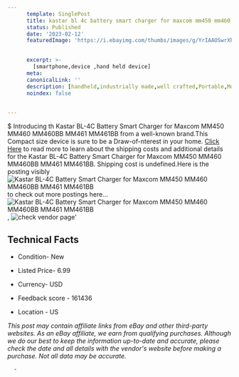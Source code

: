 ```yaml
---
      template: SinglePost
      title: kastar bl 4c battery smart charger for maxcom mm450 mm460 mm460bb mm461 mm461bb
      status: Published
      date: '2023-02-12'
      featuredImage: 'https://i.ebayimg.com/thumbs/images/g/YrIAAOSwrXhisKxs/s-l225.jpg'
       

      excerpt: >-
        [smartphone,device ,hand held device]
      meta:
      canonicalLink: ''
      description: [handheld,industrially made,well crafted,Portable,Mobile,Compact,Convenient,Lightweight,Maneuverable,Man-portable,Miniature,Carriable,Hand-held,Light,Holdable,Transportable,Mobile device,Pocket-sized,On-the-go,Wireless,Cordless,Compact size,Convenient size, smartphone,device ,hand held device]
      noindex: false
      

---
```

$
      Introducing th Kastar BL-4C Battery Smart Charger for Maxcom MM450 MM460 MM460BB MM461 MM461BB from a well-known brand.This Compact size device  is sure to be a Draw-of-nterest in your home. [Click Here](https://www.ebay.com/itm/255592116380?hash=item3b827a309c%3Ag%3AYrIAAOSwrXhisKxs&mkevt=1&mkcid=1&mkrid=711-53200-19255-0&campid=%253CePNCampaignId%253E&customid=%253CreferenceId%253E&toolid=10049) to read more to learn about the shipping costs and additional details for the Kastar BL-4C Battery Smart Charger for Maxcom MM450 MM460 MM460BB MM461 MM461BB. Shipping cost is undefined.Here is the posting visibly ![Kastar BL-4C Battery Smart Charger for Maxcom MM450 MM460 MM460BB MM461 MM461BB](https://i.ebayimg.com/thumbs/images/g/YrIAAOSwrXhisKxs/s-l225.jpg) to check out more postings here... ![Kastar BL-4C Battery Smart Charger for Maxcom MM450 MM460 MM460BB MM461 MM461BB](https://i.ebayimg.com/images/g/YrIAAOSwrXhisKxs/s-l1600.jpg), ![check vendor page](https://origin-galleryplus.ebayimg.com/ws/web/255592116380_2_0_1/225x225.jpg,https://origin-galleryplus.ebayimg.com/ws/web/255592116380_3_0_1/225x225.jpg,https://origin-galleryplus.ebayimg.com/ws/web/255592116380_4_0_1/225x225.jpg,https://origin-galleryplus.ebayimg.com/ws/web/255592116380_5_0_1/225x225.jpg,https://origin-galleryplus.ebayimg.com/ws/web/255592116380_6_0_1/225x225.jpg,https://origin-galleryplus.ebayimg.com/ws/web/255592116380_7_0_1/225x225.jpg)'

      

 ## Technical Facts 



     
      

 - Condition- New 


      

 - Listed Price- 6.99 


      

 - Currency- USD 


      

 - Feedback score - 161436 


      

 - Location - US 


      
      

 *_This post may contain affiliate links from eBay and other third-party websites. As an eBay affiliate, we earn from qualifying purchases. Although we do our best to keep the information up-to-date and accurate, please check the date and all details with the vendor's website before making a purchase. Not all data may be accurate._*




      -
